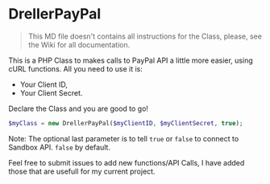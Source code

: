# DrellerPayPal
>This MD file doesn't contains all instructions for the Class, please, see the Wiki for all documentation.

This is a PHP Class to makes calls to PayPal API a little more easier, using cURL functions.
All you need to use it is:
 - Your Client ID,
 - Your Client Secret.

 Declare the Class and you are good to go!

 ```php
 $myClass = new DrellerPayPal($myClientID, $myClientSecret, true);
 ```
 Note: The optional last parameter is to tell `true` or `false` to connect to Sandbox API.  `false` by default.

 Feel free to submit issues to add new functions/API Calls, I have added those that are usefull for my current project.